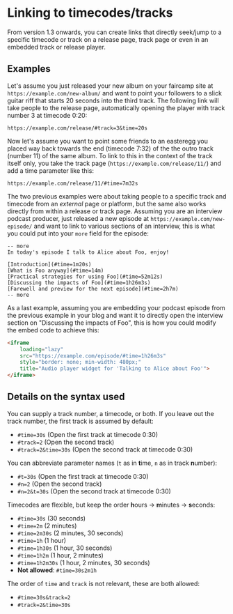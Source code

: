 <!--
    SPDX-FileCopyrightText: 2025 Simon Repp
    SPDX-License-Identifier: CC0-1.0
-->

# Linking to timecodes/tracks

From version 1.3 onwards, you can create links that directly seek/jump to a
specific timecode or track on a release page, track page or even in an
embedded track or release player.

## Examples

Let's assume you just released your new album on your faircamp site at
`https://example.com/new-album/` and want to point your followers to a slick
guitar riff that starts 20 seconds into the third track. The following link
will take people to the release page, automatically opening the player with
track number 3 at timecode 0:20:

`https://example.com/release/#track=3&time=20s`

Now let's assume you want to point some friends to an easteregg you placed way
back towards the end (timecode 7:32) of the the outro track (number 11) of
the same album. To link to this in the context of the track itself only, you
take the track page (`https://example.com/release/11/`) and add a time
parameter like this:

`https://example.com/release/11/#time=7m32s`

The two previous examples were about taking people to a specific track and
timecode from an *external* page or platform, but the same also works directly
from within a release or track page. Assuming you are an interview podcast
producer, just released a new episode at `https://example.com/new-episode/`
and want to link to various sections of an interview, this is what you could
put into your `more` field for the episode:

```eno
-- more
In today's episode I talk to Alice about Foo, enjoy!

[Introduction](#time=1m20s)
[What is Foo anyway](#time=14m)
[Practical strategies for using Foo](#time=52m12s)
[Discussing the impacts of Foo](#time=1h26m3s)
[Farewell and preview for the next episode](#time=2h7m)
-- more
```

As a last example, assuming you are embedding your podcast episode from
the previous example in your blog and want it to directly open the interview
section on "Discussing the impacts of Foo", this is how you could modify the
embed code to achieve this:

```html
<iframe
    loading="lazy"
    src="https://example.com/episode/#time=1h26m3s"
    style="border: none; min-width: 480px;"
    title="Audio player widget for 'Talking to Alice about Foo'">
</iframe>
```

## Details on the syntax used

You can supply a track number, a timecode, or both. If you leave out the track number, the first track is assumed by default:

- `#time=30s` (Open the first track at timecode 0:30)
- `#track=2` (Open the second track)
- `#track=2&time=30s` (Open the second track at timecode 0:30)

You can abbreviate parameter names (`t` as in **t**ime, `n` as in track **n**umber):

- `#t=30s` (Open the first track at timecode 0:30)
- `#n=2` (Open the second track)
- `#n=2&t=30s` (Open the second track at timecode 0:30)

Timecodes are flexible, but keep the order **h**ours -> **m**inutes -> **s**econds:

- `#time=30s` (30 seconds)
- `#time=2m` (2 minutes)
- `#time=2m30s` (2 minutes, 30 seconds)
- `#time=1h` (1 hour)
- `#time=1h30s` (1 hour, 30 seconds)
- `#time=1h2m` (1 hour, 2 minutes)
- `#time=1h2m30s` (1 hour, 2 minutes, 30 seconds)
- **Not allowed**: `#time=30s2m1h`

The order of `time` and `track` is not relevant, these are both allowed:

- `#time=30s&track=2`
- `#track=2&time=30s`
